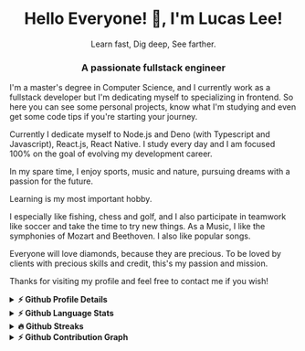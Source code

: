 <h1 align="center">Hello Everyone! 👋, I'm Lucas Lee!</h1>
<p align="center">Learn fast, Dig deep, See farther.</p>
<h3 align="center">A passionate fullstack engineer</h3>

I'm a master's degree in Computer Science, and I currently work as a fullstack developer but I'm dedicating myself to specializing in frontend. So here you can see some personal projects, know what I'm studying and even get some code tips if you're starting your journey.

Currently I dedicate myself to Node.js and Deno (with Typescript and Javascript), React.js, React Native. I study every day and I am focused 100% on the goal of evolving my development career.

In my spare time, I enjoy sports, music and nature, pursuing dreams with a passion for the future.

Learning is my most important hobby.

I especially like fishing, chess and golf, and I also participate in teamwork like soccer and take the time to try new things. As a Music, I like the symphonies of Mozart and Beethoven. I also like popular songs.

Everyone will love diamonds, because they are precious. To be loved by clients with precious skills and credit, this's my passion and mission.

Thanks for visiting my profile and feel free to contact me if you wish!

<details>
  <summary><b>⚡ Github Profile Details</b></summary>
  <p align="center"><img height="180em" src="https://github-profile-summary-cards.vercel.app/api/cards/profile-details?username=hard-working-diamondcreator&theme=github_dark" alt="hard-working-diamondcreator" align = "center"/></p>
</details>

<details>
    <summary><b>⚡ Github Language Stats</b></summary>
    <div align="center">
        <img height="180em" src="https://github-readme-stats.vercel.app/api/top-langs/?username=hard-working-diamondcreator&layout=compact&langs_count=7&theme=dark"/>
    </div>
</details>

<details>
    <summary><b>🔥 Github Streaks</b></summary>
    <p align="center"><img src="https://github-readme-streak-stats.herokuapp.com/?user=hard-working-diamondcreator&theme=black-ice&hide_border=true&stroke=0000&background=0D1117&ring=e05397&fire=e05397&currStreakLabel=e05397" alt="hard-working-diamondcreator" /></p>
</details>

<details>
    <summary><b>⚡ Github Contribution Graph</b></summary>

    <img src="https://activity-graph.herokuapp.com/graph?username=hard-working-diamondcreator&theme=dracula&bg_color=00000000&color=878787&line=4c8ed9&point=00000000&area=true&hide_border=true">

</details>


